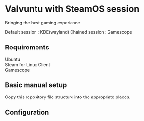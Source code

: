# Valvuntu with SteamOS session
Bringing the best gaming experience  

Default session : KDE(wayland)  Chained session : Gamescope    
  
## Requirements
Ubuntu    
Steam for Linux Client  
Gamescope

## Basic manual setup

Copy this repository file structure into the appropriate places.   

## Configuration

